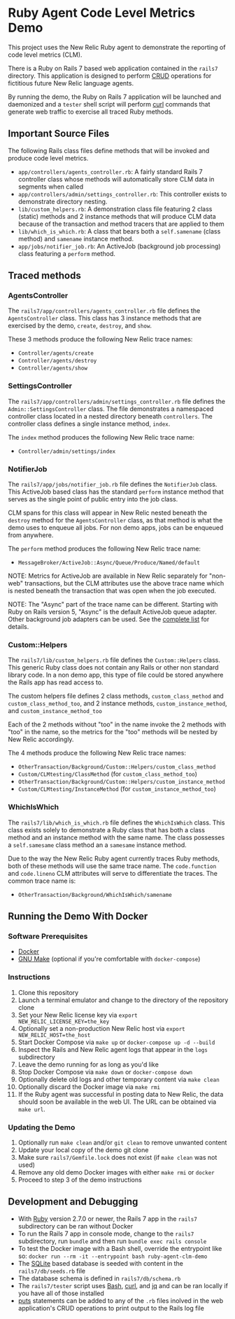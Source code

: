 # Ruby Agent Code Level Metrics Demo

This project uses the New Relic Ruby agent to demonstrate the reporting of
code level metrics (CLM).

There is a Ruby on Rails 7 based web application contained in the `rails7`
directory. This application is designed to perform
[CRUD](https://en.wikipedia.org/wiki/Create,_read,_update_and_delete)
operations for fictitious future New Relic language agents.

By running the demo, the Ruby on Rails 7 application will be launched and
daemonized and a `tester` shell script will perform [curl](https://curl.se/)
commands that generate web traffic to exercise all traced Ruby methods.

## Important Source Files

The following Rails class files define methods that will be invoked and produce
code level metrics.

- `app/controllers/agents_controller.rb`: A fairly standard Rails 7 controller
  class whose methods will automatically store CLM data in segments when
  called
- `app/controllers/admin/settings_controller.rb`: This controller exists to
  demonstrate directory nesting.
- `lib/custom_helpers.rb`: A demonstration class file featuring 2 class (static)
  methods and 2 instance methods that will produce CLM data because of the
  transaction and method tracers that are applied to them
- `lib/which_is_which.rb`: A class that bears both a `self.samename` (class
  method) and `samename` instance method.
- `app/jobs/notifier_job.rb`: An ActiveJob (background job processing) class
  featuring a `perform` method.

## Traced methods

### AgentsController

The `rails7/app/controllers/agents_controller.rb` file defines the
`AgentsController` class. This class has 3 instance methods that are exercised
by the demo, `create`, `destroy`, and `show`.

These 3 methods produce the following New Relic trace names:

- `Controller/agents/create`
- `Controller/agents/destroy`
- `Controller/agents/show`

### SettingsController

The `rails7/app/controllers/admin/settings_controller.rb` file defines the
`Admin::SettingsController` class. The file demonstrates a namespaced
controller class located in a nested directory beneath `controllers`. The
controller class defines a single instance method, `index`.

The `index` method produces the following New Relic trace name:

- `Controller/admin/settings/index`

### NotifierJob

The `rails7/app/jobs/notifier_job.rb` file defines the `NotifierJob` class.
This ActiveJob based class has the standard `perform` instance method that
serves as the single point of public entry into the job class.

CLM spans for this class will appear in New Relic nested beneath the `destroy`
method for the `AgentsController` class, as that method is what the demo uses
to enqueue all jobs. For non demo apps, jobs can be enqueued from anywhere.

The `perform` method produces the following New Relic trace name:

- `MessageBroker/ActiveJob::Async/Queue/Produce/Named/default`

NOTE: Metrics for ActiveJob are available in New Relic separately for "non-web"
transactions, but the CLM attributes use the above trace name which is nested
beneath the transaction that was open when the job executed.

NOTE: The "Async" part of the trace name can be different. Starting with Ruby
on Rails version 5, "Async" is the default ActiveJob queue adapter. Other
background job adapters can be used. See the [complete list](https://edgeapi.rubyonrails.org/classes/ActiveJob/QueueAdapters.html) for details.

### Custom::Helpers

The `rails7/lib/custom_helpers.rb` file defines the `Custom::Helpers` class.
This generic Ruby class does not contain any Rails or other non standard library
code. In a non demo app, this type of file could be stored anywhere the Rails
app has read access to.

The custom helpers file defines 2 class methods, `custom_class_method` and
`custom_class_method_too`, and 2 instance methods, `custom_instance_method`,
and `custom_instance_method_too`

Each of the 2 methods without "too" in the name invoke the 2 methods with "too"
in the name, so the metrics for the "too" methods will be nested by New Relic
accordingly.

The 4 methods produce the following New Relic trace names:

- `OtherTransaction/Background/Custom::Helpers/custom_class_method`
- `Custom/CLMtesting/ClassMethod` (for `custom_class_method_too`)
- `OtherTransaction/Background/Custom::Helpers/custom_instance_method`
- `Custom/CLMtesting/InstanceMethod` (for `custom_instance_method_too`)

### WhichIsWhich

The `rails7/lib/which_is_which.rb` file defines the `WhichIsWhich` class.
This class exists solely to demonstrate a Ruby class that has both a class
method and an instance method with the same name. The class possesses a
`self.samesame` class method an a `samesame` instance method.

Due to the way the New Relic Ruby agent currently traces Ruby methods, both
of these methods will use the same trace name. The `code.function` and
`code.lineno` CLM attributes will serve to differentiate the traces. The common
trace name is:

- `OtherTransaction/Background/WhichIsWhich/samename`

## Running the Demo With Docker

### Software Prerequisites

- [Docker](https://www.docker.com/get-started/)
- [GNU Make](https://www.gnu.org/software/make/) (optional if you're comfortable with `docker-compose`)

### Instructions

1. Clone this repository
1. Launch a terminal emulator and change to the directory of the repository clone
1. Set your New Relic license key via `export NEW_RELIC_LICENSE_KEY=the_key`
1. Optionally set a non-production New Relic host via `export NEW_RELIC_HOST=the_host`
1. Start Docker Compose via `make up` or `docker-compose up -d --build`
1. Inspect the Rails and New Relic agent logs that appear in the `logs` subdirectory
1. Leave the demo running for as long as you'd like
1. Stop Docker Compose via `make down` or `docker-compose down`
1. Optionally delete old logs and other temporary content via `make clean`
1. Optionally discard the Docker image via `make rmi`
1. If the Ruby agent was successful in posting data to New Relic, the data
   should soon be available in the web UI. The URL can be obtained via `make url`.

### Updating the Demo

1. Optionally run `make clean` and/or `git clean` to remove unwanted content
1. Update your local copy of the demo git clone
1. Make sure `rails7/Gemfile.lock` does not exist (if `make clean` was not used)
1. Remove any old demo Docker images with either `make rmi` or `docker`
1. Proceed to step 3 of the demo instructions

## Development and Debugging

- With [Ruby](https://www.ruby-lang.org/) version 2.7.0 or newer, the Rails 7
  app in the `rails7` subdirectory can be ran without Docker
- To run the Rails 7 app in console mode, change to the `rails7` subdirectory,
  run `bundle` and then run `bundle exec rails console`
- To test the Docker image with a Bash shell, override the entrypoint like so:
  `docker run --rm -it --entrypoint bash ruby-agent-clm-demo`
- The [SQLite](https://www.sqlite.org/) based database is seeded with content
  in the `rails7/db/seeds.rb` file
- The database schema is defined in `rails7/db/schema.rb`
- The `rails7/tester` script uses [Bash](https://www.gnu.org/software/bash/),
  [curl](https://curl.se/), and [jq](https://stedolan.github.io/jq/) and can
  be ran locally if you have all of those installed
- [puts](https://apidock.com/ruby/IO/puts) statements can be added to any of
  the `.rb` files inolved in the web application's CRUD operations to print
  output to the Rails log file
